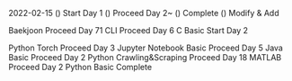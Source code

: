 2022-02-15
() Start Day 1
() Proceed Day 2~
() Complete
() Modify & Add

Baekjoon Proceed Day 71
CLI Proceed Day 6
C Basic Start Day 2

Python Torch Proceed Day 3
Jupyter Notebook Basic Proceed Day 5
Java Basic Proceed Day 2
Python Crawling&Scraping Proceed Day 18
MATLAB Proceed Day 2
Python Basic Complete